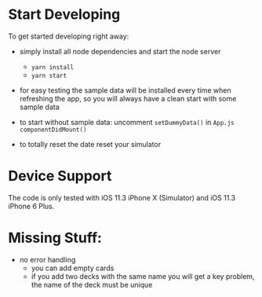 # Start Developing

To get started developing right away:

* simply install all node dependencies and start the node server
    - `yarn install`
    - `yarn start`

* for easy testing the sample data will be installed every time when refreshing the app, so you will always have a clean start with some sample data

* to start without sample data: uncomment `setDummyData()` in `App.js` `componentDidMount()`

* to totally reset the date reset your simulator    

# Device Support

The code is only tested with iOS 11.3 iPhone X (Simulator) and iOS 11.3 iPhone 6 Plus.

# Missing Stuff:

* no error handling
    * you can add empty cards
    * if you add two decks with the same name you will get a key problem, the name of the deck must be unique
 
    